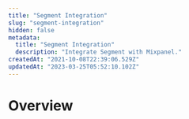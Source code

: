 ```yaml
---
title: "Segment Integration"
slug: "segment-integration"
hidden: false
metadata: 
  title: "Segment Integration"
  description: "Integrate Segment with Mixpanel."
createdAt: "2021-10-08T22:39:06.529Z"
updatedAt: "2023-03-25T05:52:10.102Z"
---
```


# Overview
